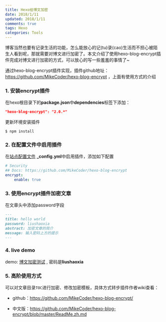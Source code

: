 ```yaml
---
title: Hexo给博文加密
date: 2018/1/11
updated: 2018/1/11
comments: true
tags: Hexo
categories: Tools
---
```


博客当然也要有记录生活的功能，怎么能放心的记(tu)录(cao)生活而不担心被陌生人看到呢，那就需要对博文进行加密了。本文介绍了使用hexo-blog-encrypt插件完成对博文进行加密的方式，可以放心的写一些羞羞的事情了~

<!---more--->

通过hexo-blog-encrypt插件实现，插件github地址：https://github.com/MikeCoder/hexo-blog-encrypt ，上面有使用方式的介绍

### 1. 安装encrypt插件

在hexo根目录下的**package.json**中**dependencies**标签下添加：

```json
"hexo-blog-encrypt": "2.0.*"
```

更新环境安装插件

```shell
$ npm install 
```

### 2. 在配置文件中启用插件

在[站点配置文件](http://theme-next.iissnan.com/getting-started.html) **_config.yml**中启用插件，添加如下配置

```yaml
# Security
## Docs: https://github.com/MikeCoder/hexo-blog-encrypt
encrypt:
    enable: true
```

### 3. 使用encrypt插件加密文章

在文章头中添加password字段

```markdown
---
title: hello world
password: liushaoxia
abstract: 加密文章的简介
message: 输入密码上方的提示
---
```

### 4. live demo

demo: [博文加密测试](http://liushaox.com/2018/01/11/博文加密测试/) , 密码是**liushaoxia**

### 5. 高阶使用方式

可以对文章目录```TOC```进行加密、修改加密模板，具体方式转步插件作者wiki查看：

- github：https://github.com/MikeCoder/hexo-blog-encrypt/


- 中文版：https://github.com/MikeCoder/hexo-blog-encrypt/blob/master/ReadMe.zh.md

